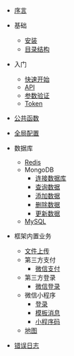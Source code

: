 * [序言](preface/preface.md)

* 基础
    * [安装](base/install.md)
    * [目录结构](base/directory.md)  
      
* 入门
    * [快速开始](start/start.md)
    * [API](start/api.md)
    * [参数验证](start/validator.md)
    * [Token](start/token.md)  
         
* [公共函数](common/common.md)

* [全局配置](config/config.md)

* 数据库
    * [Redis](database/redis.md)
    * MongoDB
        * [连接数据库](database/mongodb/connection.md)
        * [查询数据](database/mongodb/find.md)
        * [添加数据](database/mongodb/insert.md)
        * [删除数据](database/mongodb/delete.md)
        * [更新数据](database/mongodb/update.md)     
    * [MySQL](database/mysql.md) 
          
* 框架内置业务
    * [文件上传](service/upload.md)    
    * 第三方支付
        * [微信支付](service/payment/wechat.md)   
    * 第三方登录
        * [微信登录](service/login/wechat.md)    
    * 微信小程序
        * [登录](service/miniprogram/login.md)
        * [模板消息](service/miniprogram/template_message.md)
        * [小程序码](service/miniprogram/wxa_code.md)        
    * [地图](service/map.md)   
      
* [错误日志](log/log.md)
